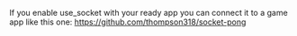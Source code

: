 If you enable use_socket with your ready app you can connect it to a game app like this one:
https://github.com/thompson318/socket-pong

